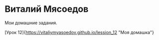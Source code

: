

# Виталий Мясоедов
Мои домашние задания.

[Урок 12]{https://vitaliymyasoedov.github.io/lession_12 "Моя домашка"}
